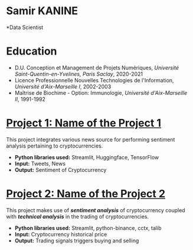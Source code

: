 # Samir KANINE
*Data Scientist

# Education
* D.U. Conception et Management de Projets Numériques, *Université Saint-Quentin-en-Yvelines, Paris Saclay*, 2020-2021
* Licence Professionnelle Nouvelles Technologies de l'Information, *Université d'Aix-Marseille I*, 2002-2003
* Maîtrise de Biochime - Option: Immunologie, *Université d'Aix-Marseille II*, 1991-1992

# [Project 1: Name of the Project 1](http://samir-kanine.io/project1)

This project integrates various news source for performing sentiment analysis pertaining to cryptocurrencies.
* **Python libraries used:** Streamlit, Huggingface, TensorFlow
* **Input:** Tweets, News
* **Output:** Sentiment of Cryptocurrency

# [Project 2: Name of the Project 2](http://samir-kanine.io/project2)

This project makes use of ***sentiment analysis*** of cryptocurrency coupled with ***technical analysis*** in the trading of cryptocurrencies.
* **Python libraries used:** Streamlit, python-binance, cctx, talib
* **Input:** Cryptocurrency historical price
* **Output:** Trading signals triggers buying and selling
